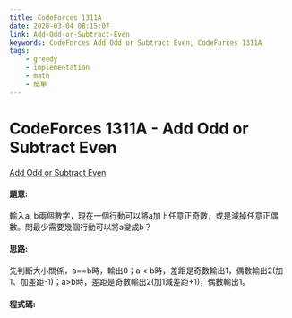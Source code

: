```yaml
---
title: CodeForces 1311A
date: 2020-03-04 08:15:07
link: Add-Odd-or-Subtract-Even
keywords: CodeForces Add Odd or Subtract Even, CodeForces 1311A
tags:
    - greedy
    - implementation
    - math
    - 簡單
---
```

# CodeForces 1311A - Add Odd or Subtract Even
[Add Odd or Subtract Even](https://codeforces.com/problemset/problem/1311/A)
<!-- more -->

#### 題意:
輸入a, b兩個數字，現在一個行動可以將a加上任意正奇數，或是減掉任意正偶數。問最少需要幾個行動可以將a變成b？

#### 思路:
先判斷大小關係，a==b時，輸出0；a &lt; b時，差距是奇數輸出1，偶數輸出2(加1、加差距-1)；a&gt;b時，差距是奇數輸出2(加1減差距+1)，偶數輸出1。

#### 程式碼:
<script src="https://gist.github.com/Daviswww/aac217a151f71cd00e822322c2f960d1.js"></script>